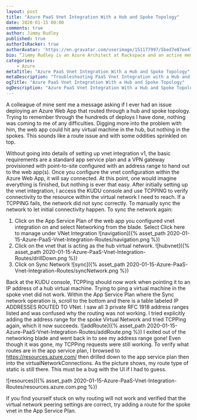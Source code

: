 ```yaml
---
layout: post
title: "Azure PaaS Vnet Integration With a Hub and Spoke Topology"
date: 2020-01-15 00:00
comments: true
author: Jimmy Rudley
published: true
authorIsRacker: true
authorAvatar: 'https://en.gravatar.com/userimage/151177997/5bed7e07ee47533cbd34b951d463bcb7.jpg'
bio: “Jimmy Rudley is an Azure Architect at Rackspace and an active member of the Azure community. He focuses on solving large and complex architecture and automation problems within Azure."
categories:
    - Azure
metaTitle: "Azure PaaS Vnet Integration With a Hub and Spoke Topology"
metaDescription: "Troubleshooting PaaS Vnet Integration with a Hub and Spoke Topology"
ogTitle: "Azure PaaS Vnet Integration With a Hub and Spoke Topology"
ogDescription: "Azure PaaS Vnet Integration With a Hub and Spoke Topology."
---
```


A colleague of mine sent me a message asking if I ever had an issue deploying an Azure Web App that routed through a hub and spoke topology. Trying to remember through the hundreds of deploys I have done, nothing was coming to me of any difficulties. Digging more into the problem with him, the web app could hit any virtual machine in the hub, but nothing in the spokes. This sounds like a route issue and with some oddities sprinkled on top.

<!-- more -->

Without going into details of setting up vnet integration v1, the basic requirements are a standard app service plan and a VPN gateway provisioned with point-to-site configured with an address range to hand out to the web app(s). Once you configure the vnet configuration within the Azure Web App, it will say connected. At this point, one would imagine everything is finished, but nothing is ever that easy. After initially setting up the vnet integration, I access the KUDU console and use TCPPING to verify connectivity to the resource within the virtual network I need to reach. If a TCPPING fails, the network did not sync correctly. To manually sync the network to let initial connectivity happen. To sync the network again:

1) Click on the App Service Plan of the web app you configured vnet integration on and select Networking from the blade. Select Click here to manage under VNet Integration
![navigation]({% asset_path 2020-01-15-Azure-PaaS-Vnet-Integration-Routes/navigation.png %})
2) Click on the vnet that is acting as the hub virtual network.
![hubvnet]({% asset_path 2020-01-15-Azure-PaaS-Vnet-Integration-Routes/drillDown.png %})
3) Click on Sync Network
![sync]({% asset_path 2020-01-15-Azure-PaaS-Vnet-Integration-Routes/syncNetwork.png %})

Back at the KUDU console, TCPPing should now work when pointing it to an IP address of a hub virtual machine. Trying to ping a virtual machine in the spoke vnet did not work. Within the App Service Plan where the Sync network operation is, scroll to the bottom and there is a table labeled IP ADDRESSES ROUTED TO VNet. I saw all 3 private RFC 1918 address ranges listed and was confused why the routing was not working. I tried explicitly adding the address range for the spoke Virtual Network and tried TCPPing again, which it now succeeds.
![addRoute]({% asset_path 2020-01-15-Azure-PaaS-Vnet-Integration-Routes/addRoute.png %})
I exited out of the networking blade and went back in to see my address range gone! Even though it was gone, my TCPPing requests were still working. To verify what routes are in the app service plan, I browsed to https://resources.azure.com/ then drilled down to the app service plan then into the virtualNetworkConnections. As the picture shows, my route type of static is still there. This must be a bug with the UI if I had to guess.

![resources]({% asset_path 2020-01-15-Azure-PaaS-Vnet-Integration-Routes/resources.azure.com.png %})

If you find yourself stuck on why routing will not work and verified that the virtual network peering settings are correct, try adding a route for the spoke vnet in the App Service Plan.

